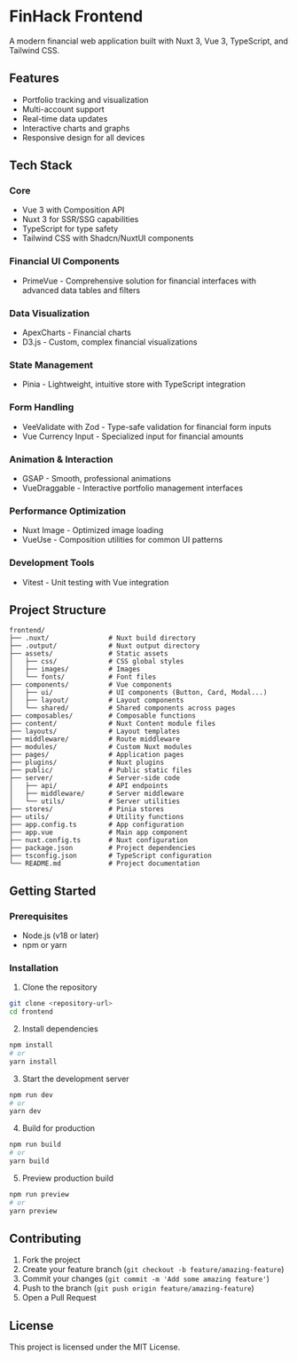 # FinHack Frontend

A modern financial web application built with Nuxt 3, Vue 3, TypeScript, and Tailwind CSS.

## Features

- Portfolio tracking and visualization
- Multi-account support
- Real-time data updates
- Interactive charts and graphs
- Responsive design for all devices

## Tech Stack

### Core
- Vue 3 with Composition API
- Nuxt 3 for SSR/SSG capabilities
- TypeScript for type safety
- Tailwind CSS with Shadcn/NuxtUI components

### Financial UI Components
- PrimeVue - Comprehensive solution for financial interfaces with advanced data tables and filters

### Data Visualization
- ApexCharts - Financial charts
- D3.js - Custom, complex financial visualizations

### State Management
- Pinia - Lightweight, intuitive store with TypeScript integration

### Form Handling
- VeeValidate with Zod - Type-safe validation for financial form inputs
- Vue Currency Input - Specialized input for financial amounts

### Animation & Interaction
- GSAP - Smooth, professional animations
- VueDraggable - Interactive portfolio management interfaces

### Performance Optimization
- Nuxt Image - Optimized image loading
- VueUse - Composition utilities for common UI patterns

### Development Tools
- Vitest - Unit testing with Vue integration

## Project Structure

```
frontend/
├── .nuxt/               # Nuxt build directory
├── .output/             # Nuxt output directory
├── assets/              # Static assets
│   ├── css/             # CSS global styles
│   ├── images/          # Images
│   └── fonts/           # Font files
├── components/          # Vue components
│   ├── ui/              # UI components (Button, Card, Modal...)
│   ├── layout/          # Layout components
│   └── shared/          # Shared components across pages
├── composables/         # Composable functions
├── content/             # Nuxt Content module files
├── layouts/             # Layout templates
├── middleware/          # Route middleware
├── modules/             # Custom Nuxt modules
├── pages/               # Application pages
├── plugins/             # Nuxt plugins
├── public/              # Public static files
├── server/              # Server-side code
│   ├── api/             # API endpoints
│   ├── middleware/      # Server middleware
│   └── utils/           # Server utilities
├── stores/              # Pinia stores
├── utils/               # Utility functions
├── app.config.ts        # App configuration
├── app.vue              # Main app component
├── nuxt.config.ts       # Nuxt configuration
├── package.json         # Project dependencies
├── tsconfig.json        # TypeScript configuration
└── README.md            # Project documentation
```

## Getting Started

### Prerequisites
- Node.js (v18 or later)
- npm or yarn

### Installation

1. Clone the repository
```bash
git clone <repository-url>
cd frontend
```

2. Install dependencies
```bash
npm install
# or
yarn install
```

3. Start the development server
```bash
npm run dev
# or
yarn dev
```

4. Build for production
```bash
npm run build
# or
yarn build
```

5. Preview production build
```bash
npm run preview
# or
yarn preview
```

## Contributing

1. Fork the project
2. Create your feature branch (`git checkout -b feature/amazing-feature`)
3. Commit your changes (`git commit -m 'Add some amazing feature'`)
4. Push to the branch (`git push origin feature/amazing-feature`)
5. Open a Pull Request

## License

This project is licensed under the MIT License. 